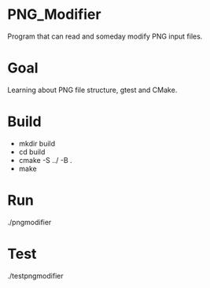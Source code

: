 # PNG_Modifier
Program that can read and someday modify PNG input files.

# Goal
Learning about PNG file structure, gtest and CMake.

# Build
- mkdir build
- cd build
- cmake -S ../ -B .
- make
  
# Run
./pngmodifier

# Test
./testpngmodifier
